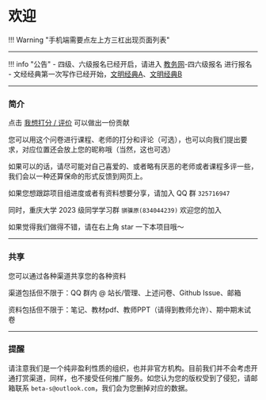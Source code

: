# 欢迎  
!!! Warning "手机端需要点左上方三杠出现页面列表"  

---
!!! info "公告"
    - 四级、六级报名已经开启，请进入 [教务网](https://my.cqu.edu.cn/workspace/home)-四六级报名 进行报名  
    - 文经经典第一次写作已经开始，[文明经典A](/CQU-openlib/杂项/文明经典写作题目/2023届文明经典A下学期第一次写作题目)、[文明经典B](/CQU-openlib/杂项/文明经典写作题目/2023届文明经典B下学期第一次写作题目)  

---

### 简介
点击 [我想打分 / 评价](https://www.wjx.cn/vm/PdaMJZ4.aspx#) 可以做出一份贡献

您可以用这个问卷进行课程、老师的打分和评论（可选），也可以向我们提出要求，对应位置还会放上您的昵称哦（当然，这也可选）

如果可以的话，请尽可能对自己喜爱的、或者略有厌恶的老师或者课程多评一些，我们会以一种还算保命的形式反馈到网页上。  

如果您想跟踪项目组进度或者有资料想要分享，请加入 QQ 群 `325716947`  

同时，重庆大学 2023 级同学学习群 `骐骥原(834044239)` 欢迎您的加入  

如果觉得我们做得不错，请在右上角 star 一下本项目哦～

---

### 共享
您可以通过各种渠道共享您的各种资料

渠道包括但不限于：QQ 群内 @ 站长/管理、上述问卷、Github Issue、邮箱

资料包括但不限于：笔记、教材pdf、教师PPT（请得到教师允许）、期中期末试卷

---
### 提醒  
请注意我们是一个纯非盈利性质的组织，也并非官方机构。目前我们并不会考虑开通打赏渠道，同样，也不接受任何推广服务。如您认为您的版权受到了侵犯，请邮箱联系 `beta-s@outlook.com`，我们会为您删掉对应的数据。  